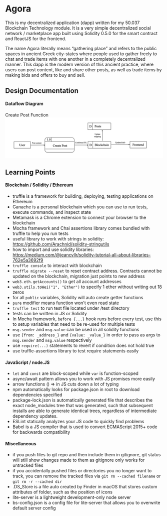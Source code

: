 # Agora
This is my decentralized application (dapp) written for my 50.037 Blockchain Technology module. It is a very simple decentralized social network / marketplace app built using Solidity 0.5.0 for the smart contract and ReactJS for the frontend.   
<p align="center"
  <img src="https://github.com/aidenchia/dapp/blob/master/public/agora.jpg" width="700" height="462.5">
</p>
The name Agora literally means “gathering place” and refers to the public spaces in ancient Greek city-states where people used to gather freely to chat and trade items with one another in a completely decentralized manner. This dapp is the modern version of this ancient practice, where users can post content, like and share other posts, as well as trade items by making bids and offers to buy and sell. 

## Design Documentation

#### Dataflow Diagram
Create Post Function
![Data Flow Diagram](https://github.com/aidenchia/dapp/blob/master/public/DFD.png)


## Learning Points

#### Blockchain / Solidity / Ethereum
* truffle is a framework for building, deploying, testing applications on Ethereum
* Ganache is a personal blockchain which you can use to run tests, execute commands, and inspect state
* Metamask is a Chrome extension to connect your browser to the blockchain
* Mocha framework and Chai assertions library comes bundled with truffle to help you run tests
* useful library to work with strings in solidity: https://github.com/Arachnid/solidity-stringutils 
* how to import and use solidity libraries: https://medium.com/@jeancvllr/solidity-tutorial-all-about-libraries-762e5a3692f9
* `truffle console` to interact with blockchain
* `truffle migrate --reset` to reset contract address. Contracts cannot be updated on the blockchain, migration just points to new address
* `web3.eth.getAccounts()` to get all account addresses
* `web3.utils.toWei("1", "Ether")` to specify 1 ether without writing out 18 zeros
* for all `public` variables, Solidity will auto create getter functions 
* `pure` modifier means function won't even read state
* `truffle test` to run test file located under /test directory
* tests can be written in JS or Solidity
* In Mocha framework, `before {...}` hook runs before every test, use this to setup variables that need to be re-used for multiple tests
* `msg.sender` and `msg.value` can be used in all solidity functions
* use `{from: _address_}` and `{value: _value_}` in order to pass as args to `msg.sender` and `msg.value` respectively
* use `require(...)` statements to revert if condition does not hold true
* use truffle-assertions library to test require statements easily

#### JavaScript / node.JS
* `let` and `const` are block-scoped while `var` is function-scoped
* async/await pattern allows you to work with JS promises more easily
* arrow functions () => in JS cuts down a lot of typing
* npm automatically looks for package.json in root to download dependencies specified
* package-lock.json is automatically generated file that describes the exact node_modules tree that was generated, such that subsequent installs are able to generate identical trees, regardless of intermediate dependency updates.
* ESLint statically analyzes your JS code to quickly find problems
* Babel is a JS compiler that is used to convert ECMAScript 2015+ code for backwards compatibility

#### Miscellaneous
* if you push files to git repo and then include them in gitignore, git status will still show changes made to them as gitignore only works for untracked files 
* if you accidentally pushed files or directories you no longer want to track, you can remove the tracked files via `git rm --cached filename` or `git rm -r --cached dir`
* .DS_Store is a file auto created by Finder in macOS that stores custom attributes of folder, such as the position of icons
* lite-server is a lightweight development-only node server
* bs-config.json is a config file for lite-server that allows you to overwrite default server config 
